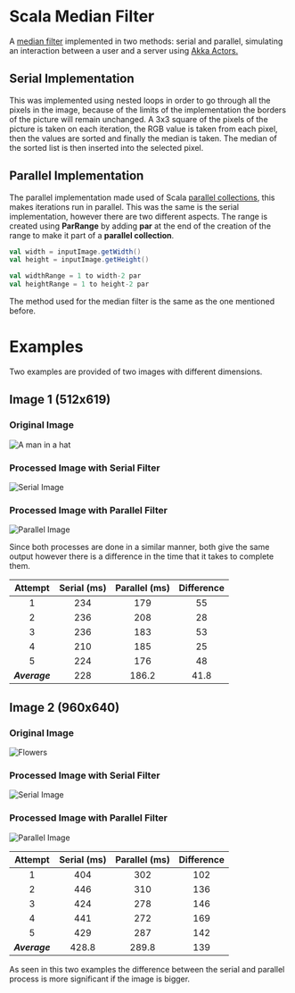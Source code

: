 # Scala Median Filter

A [median filter](https://www.cs.auckland.ac.nz/courses/compsci373s1c/PatricesLectures/Image%20Filtering.pdf) implemented in two methods: serial and parallel, simulating an interaction between a user and a server using [Akka Actors.](https://doc.akka.io/docs/akka/current/typed/actors.html)

## Serial Implementation

This was implemented using nested loops in order to go through all the pixels in the image, because of the limits of the implementation the borders of the picture will remain unchanged. A 3x3 square of the pixels of the picture is taken on each iteration, the RGB value is taken from each pixel, then the values are sorted and finally the median is taken. The median of the sorted list is then inserted into the selected pixel.

## Parallel Implementation

The parallel implementation made used of Scala [parallel collections](https://docs.scala-lang.org/overviews/parallel-collections/overview.html), this makes iterations run in parallel. This was the same is the serial implementation, however there are two different aspects. The range is created using **ParRange** by adding **par** at the end of the creation of the range to make it part of a **parallel collection**. 
```Scala
val width = inputImage.getWidth()
val height = inputImage.getHeight() 

val widthRange = 1 to width-2 par
val heightRange = 1 to height-2 par
``` 

The method used for the median filter is the same as the one mentioned before.

# Examples
Two examples are provided of two images with different dimensions. 

## Image 1 (512x619)

### Original Image 

![A man in a hat](Images/men.png)

### Processed Image with Serial Filter
![Serial Image](Output/serialImage.jpg)


### Processed Image with Parallel Filter

![Parallel Image](Output/parallelImage.jpg)

Since both processes are done in a similar manner, both give the same output however there is a difference in the time that it takes to complete them.

|    Attempt    | Serial (ms) | Parallel (ms) | Difference |
|:-------------:|:-----------:|:-------------:|:----------:|
|       1       |     234     |      179      |     55     |
|       2       |     236     |      208      |     28     |
|       3       |     236     |      183      |     53     |
|       4       |     210     |      185      |     25     |
|       5       |     224     |      176      |     48     |
| ***Average*** |     228     |     186.2     |    41.8    |

## Image 2 (960x640)

### Original Image

![Flowers](Images/flowers.JPEG)

### Processed Image with Serial Filter
![Serial Image](Output/flowersSerialImage.jpg)


### Processed Image with Parallel Filter

![Parallel Image](Output/flowersParallelImage.jpg)

|    Attempt    | Serial (ms) | Parallel (ms) | Difference |
|:-------------:|:-----------:|:-------------:|:----------:|
|       1       |     404     |      302      |    102     |
|       2       |     446     |      310      |    136     |
|       3       |     424     |      278      |    146     |
|       4       |     441     |      272      |    169     |
|       5       |     429     |      287      |    142     |
| ***Average*** |    428.8    |     289.8     |    139     |

As seen in this two examples the difference between the serial and parallel process is more significant if the image is bigger.
